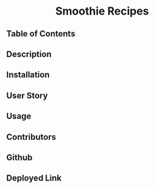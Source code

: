 <h1 align='center'>Smoothie Recipes</h1>

## Table of Contents

## Description

## Installation

## User Story

## Usage

## Contributors 

## Github

## Deployed Link
